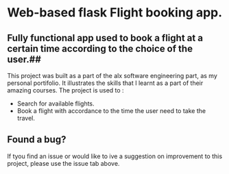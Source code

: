 
# Web-based flask Flight booking app.


## Fully functional app used to book a flight at a certain time according to the choice of the user.##

This project was built as a part of the alx software engineering part, as my personal portifolio. It illustrates the skills that I learnt as a part of their amazing courses.
The project is used to :
*  Search for available flights.
* Book a flight with accordance to the time the user need to take the travel.
## Found a bug?
If tyou find an issue or would like to ive a suggestion on improvement to this project, please use the issue tab above.
